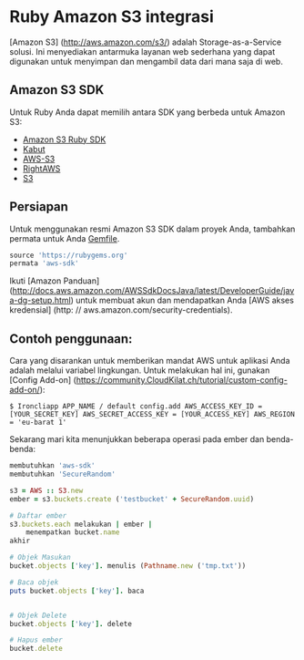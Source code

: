# Ruby Amazon S3 integrasi

[Amazon S3] (http://aws.amazon.com/s3/) adalah Storage-as-a-Service solusi. Ini menyediakan antarmuka layanan web sederhana yang dapat digunakan untuk menyimpan dan mengambil data dari mana saja di web.


## Amazon S3 SDK

Untuk Ruby Anda dapat memilih antara SDK yang berbeda untuk Amazon S3:
* [Amazon S3 Ruby SDK]
* [Kabut]
* [AWS-S3]
* [RightAWS]
* [S3]


## Persiapan

Untuk menggunakan resmi Amazon S3 SDK dalam proyek Anda, tambahkan permata untuk Anda [Gemfile].

~~~ Ruby
source 'https://rubygems.org'
permata 'aws-sdk'
~~~

Ikuti [Amazon Panduan] (http://docs.aws.amazon.com/AWSSdkDocsJava/latest/DeveloperGuide/java-dg-setup.html) untuk membuat akun dan mendapatkan Anda [AWS akses kredensial] (http: // aws.amazon.com/security-credentials).

## Contoh penggunaan:

Cara yang disarankan untuk memberikan mandat AWS untuk aplikasi Anda adalah melalui variabel lingkungan. Untuk melakukan hal ini, gunakan [Config Add-on] (https://community.CloudKilat.ch/tutorial/custom-config-add-on/):

~~~ Pesta
$ Ironcliapp APP_NAME / default config.add AWS_ACCESS_KEY_ID = [YOUR_SECRET_KEY] AWS_SECRET_ACCESS_KEY = [YOUR_ACCESS_KEY] AWS_REGION = 'eu-barat 1'
~~~

Sekarang mari kita menunjukkan beberapa operasi pada ember dan benda-benda:

~~~ Ruby
membutuhkan 'aws-sdk'
membutuhkan 'SecureRandom'

s3 = AWS :: S3.new
ember = s3.buckets.create ('testbucket' + SecureRandom.uuid)

# Daftar ember
s3.buckets.each melakukan | ember |
    menempatkan bucket.name
akhir

# Objek Masukan
bucket.objects ['key']. menulis (Pathname.new ('tmp.txt'))

# Baca objek
puts bucket.objects ['key']. baca


# Objek Delete
bucket.objects ['key']. delete

# Hapus ember
bucket.delete
~~~


[Amazon S3 Ruby SDK]: https://aws.amazon.com/sdkforruby/
[Kabut]: https://github.com/fog/fog
[AWS-S3]: https://rubygems.org/gems/aws-s3
[RightAWS]: https://rubygems.org/gems/right_aws
[S3]: https://github.com/qoobaa/s3
[Gemfile]: http://bundler.io/v1.3/gemfile.html
